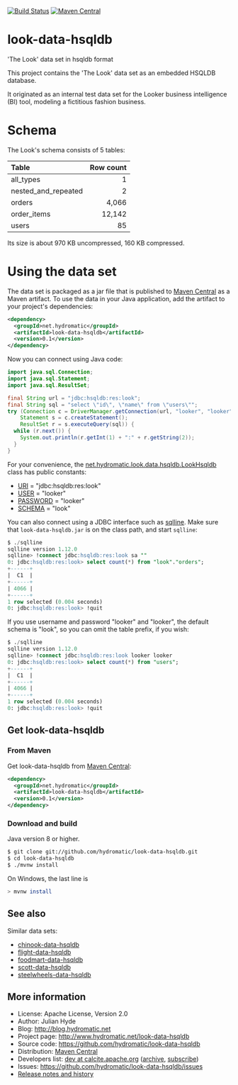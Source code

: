 <!--
{% comment %}
Licensed to Julian Hyde under one or more contributor license
agreements.  See the NOTICE file distributed with this work
for additional information regarding copyright ownership.
Julian Hyde licenses this file to you under the Apache
License, Version 2.0 (the "License"); you may not use this
file except in compliance with the License.  You may obtain a
copy of the License at

http://www.apache.org/licenses/LICENSE-2.0

Unless required by applicable law or agreed to in writing,
software distributed under the License is distributed on an
"AS IS" BASIS, WITHOUT WARRANTIES OR CONDITIONS OF ANY KIND,
either express or implied.  See the License for the specific
language governing permissions and limitations under the
License.
{% endcomment %}
-->
[![Build Status](https://github.com/hydromatic/look-data-hsqldb/actions/workflows/main.yml/badge.svg?branch=main)](https://github.com/hydromatic/look-data-hsqldb/actions?query=branch%3Amain)
[![Maven Central](https://maven-badges.herokuapp.com/maven-central/net.hydromatic/look-data-hsqldb/badge.svg)](https://maven-badges.herokuapp.com/maven-central/net.hydromatic/look-data-hsqldb)

# look-data-hsqldb
'The Look' data set in hsqldb format

This project contains the 'The Look' data set as an embedded
HSQLDB database.

It originated as an internal test data set for the Looker business
intelligence (BI) tool, modeling a fictitious fashion business.

# Schema

The Look's schema consists of 5 tables:

| Table               | Row count |
| :------------------ | --------: |
| all_types           | 1         |
| nested_and_repeated | 2         |
| orders              | 4,066     |
| order_items         | 12,142    |
| users               | 85        |

Its size is about 970 KB uncompressed, 160 KB compressed.

# Using the data set

The data set is packaged as a jar file that is published to
[Maven Central](https://search.maven.org/#search%7Cga%7C1%7Ca%3Alook-data-hsqldb)
as a Maven artifact. To use the data in your Java application,
add the artifact to your project's dependencies:

```xml
<dependency>
  <groupId>net.hydromatic</groupId>
  <artifactId>look-data-hsqldb</artifactId>
  <version>0.1</version>
</dependency>
```

Now you can connect using Java code:

```java
import java.sql.Connection;
import java.sql.Statement;
import java.sql.ResultSet;

final String url = "jdbc:hsqldb:res:look";
final String sql = "select \"id\", \"name\" from \"users\"";
try (Connection c = DriverManager.getConnection(url, "looker", "looker");
    Statement s = c.createStatement();
    ResultSet r = s.executeQuery(sql)) {
  while (r.next()) {
    System.out.println(r.getInt(1) + ":" + r.getString(2));
  }
}
```

For your convenience, the
[net.hydromatic.look.data.hsqldb.LookHsqldb](https://javadoc.io/doc/net.hydromatic/look-data-hsqldb/latest/net/hydromatic/look/data/hsqldb/LookHsqldb.html)
class has public constants:

* [URI](https://javadoc.io/doc/net.hydromatic/look-data-hsqldb/latest/net/hydromatic/look/data/hsqldb/LookHsqldb.html#URI) = "jdbc:hsqldb:res:look"
* [USER](https://javadoc.io/doc/net.hydromatic/look-data-hsqldb/latest/net/hydromatic/look/data/hsqldb/LookHsqldb.html#USER) = "looker"
* [PASSWORD](https://javadoc.io/doc/net.hydromatic/look-data-hsqldb/latest/net/hydromatic/look/data/hsqldb/LookHsqldb.html#PASSWORD) = "looker"
* [SCHEMA](https://javadoc.io/doc/net.hydromatic/look-data-hsqldb/latest/net/hydromatic/look/data/hsqldb/LookHsqldb.html#SCHEMA) = "look"

You can also connect using a JDBC interface such as [sqlline](https://github.com/julianhyde/sqlline).
Make sure that `look-data-hsqldb.jar` is on the class path, and start `sqlline`:

```sql
$ ./sqlline
sqlline version 1.12.0
sqlline> !connect jdbc:hsqldb:res:look sa ""
0: jdbc:hsqldb:res:look> select count(*) from "look"."orders";
+------+
|  C1  |
+------+
| 4066 |
+------+
1 row selected (0.004 seconds)
0: jdbc:hsqldb:res:look> !quit
```

If you use username and password "looker" and "looker", the default
schema is "look", so you can omit the table prefix, if you wish:

```sql
$ ./sqlline
sqlline version 1.12.0
sqlline> !connect jdbc:hsqldb:res:look looker looker
0: jdbc:hsqldb:res:look> select count(*) from "users";
+------+
|  C1  |
+------+
| 4066 |
+------+
1 row selected (0.004 seconds)
0: jdbc:hsqldb:res:look> !quit
```

## Get look-data-hsqldb

### From Maven

Get look-data-hsqldb from
<a href="https://search.maven.org/#search%7Cga%7C1%7Cg%3Anet.hydromatic%20a%3Alook-data-hsqldb">Maven Central</a>:

```xml
<dependency>
  <groupId>net.hydromatic</groupId>
  <artifactId>look-data-hsqldb</artifactId>
  <version>0.1</version>
</dependency>
```

### Download and build

Java version 8 or higher.

```bash
$ git clone git://github.com/hydromatic/look-data-hsqldb.git
$ cd look-data-hsqldb
$ ./mvnw install
```

On Windows, the last line is

```bash
> mvnw install
```

## See also

Similar data sets:
* [chinook-data-hsqldb](https://github.com/julianhyde/chinook-data-hsqldb)
* [flight-data-hsqldb](https://github.com/julianhyde/flight-data-hsqldb)
* [foodmart-data-hsqldb](https://github.com/julianhyde/foodmart-data-hsqldb)
* [scott-data-hsqldb](https://github.com/julianhyde/scott-data-hsqldb)
* [steelwheels-data-hsqldb](https://github.com/julianhyde/steelwheels-data-hsqldb)

## More information

* License: Apache License, Version 2.0
* Author: Julian Hyde
* Blog: http://blog.hydromatic.net
* Project page: http://www.hydromatic.net/look-data-hsqldb
* Source code: https://github.com/hydromatic/look-data-hsqldb
* Distribution: <a href="https://search.maven.org/#search%7Cga%7C1%7Ca%3A%22look-data-hsqldb%22">Maven Central</a>
* Developers list:
  <a href="mailto:dev@calcite.apache.org">dev at calcite.apache.org</a>
  (<a href="https://mail-archives.apache.org/mod_mbox/calcite-dev/">archive</a>,
  <a href="mailto:dev-subscribe@calcite.apache.org">subscribe</a>)
* Issues: https://github.com/hydromatic/look-data-hsqldb/issues
* <a href="HISTORY.md">Release notes and history</a>
